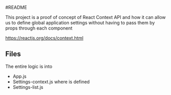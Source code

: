 #README

This project is a proof of concept of React Context API and how it can allow us to define global application settings without having to pass them by props through each component

https://reactjs.org/docs/context.html
 
 ## Files
 The entire logic is into 
 - App.js
 - Settings-context.js where is defined
 - Settings-list.js
